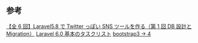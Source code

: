 ## 参考

[【全 6 回】Laravel5.8 で Twitter っぽい SNS ツールを作る（第 1 回 DB 設計と Migration）](https://qiita.com/namizatop/items/d79017aa474966244073)
[Laravel 6.0 基本のタスクリスト](https://qiita.com/ucan-lab/items/36f6e89abad26a68f69a)
[bootstrap3 -> 4](https://cccabinet.jpn.org/bootstrap4/components/buttons)

